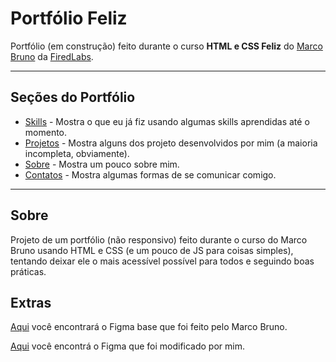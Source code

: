 # Portfólio Feliz

Portfólio (em construção) feito durante o curso **HTML e CSS Feliz** do [Marco Bruno](https://www.twitch.tv/marcobrunodev) da [FiredLabs](https://www.firedlabs.com/).

---

## Seções do Portfólio

  - [Skills](#link) - Mostra o que eu já fiz usando algumas skills aprendidas até o momento.
  - [Projetos](#link) - Mostra alguns dos projeto desenvolvidos por mim (a maioria incompleta, obviamente).
  - [Sobre](#link) - Mostra um pouco sobre mim.
  - [Contatos](#link) - Mostra algumas formas de se comunicar comigo.

---

## Sobre

Projeto de um portfólio (não responsivo) feito durante o curso do Marco Bruno usando HTML e CSS (e um pouco de JS para coisas simples), tentando deixar ele o mais acessível possível para todos e seguindo boas práticas.

## Extras

[Aqui](resourses/html-css-feliz.fig) você encontrará o Figma base que foi feito pelo Marco Bruno.

[Aqui](#link) você encontrá o Figma que foi modificado por mim.